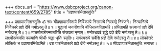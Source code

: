 +++
dbcs_url = "https://www.dsbcproject.org/canon-text/content/659/2785"
title = "प्रज्ञापारमितास्तुतिः"

+++
प्रज्ञापारमितास्तुतिः
ॐ नमः श्रीप्रज्ञापारमितायै
निर्विकल्पे निरालम्बे निरवद्ये निरंजने। 
नित्यानित्ये निर्विकारे प्रज्ञे देवि नमोऽस्तु ते॥ १॥
बुद्धानां जननीशानि बोधिसत्त्वपितामहि। 
प्रपितामहि सत्त्वानां प्रज्ञे देवि नमोऽस्तु ते॥ २॥
मातर्मातर्जगन्मातरिति संजपतां नृणाम्। 
मनोरथप्रदे शुद्धे प्रज्ञे देवि नमोऽस्तु ते॥ ३॥
लक्ष्मीस्त्वमसि कल्याणि श्रीर्धीः श्रद्धा धृतिः स्मृतिः। 
सर्वस्वरूपे सर्वेशि प्रज्ञे देवि नमोऽस्तु ते॥ ४॥
लोकोत्तरे लौकिके च प्रज्ञापारमितेऽमिते। 
दश पारमिताकारे प्रज्ञे देवि नमोऽस्तु ते॥ ५॥
श्रीप्रज्ञापारमितास्तुतिः समाप्ता।
